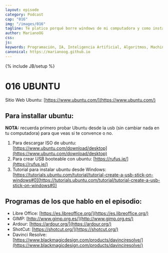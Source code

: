 ```yaml
---
layout: episode
category: Podcast
cap: "016"
img: "/images/016"
tagline: Te platico porqué borre windows de mi computadora y como instalar un nuevo sistema operativo totalmente gratis, lo bueno, lo malo y algunos programas que puedes usar en él.
author: MarianoOG
css: 
js: 
keywords: Programación, IA, Inteligencia Artificial, Algoritmos, Machine Learning, Ciencia de Datos, Software, marianoog, PodcastAlgoritmos
canonical: https://marianoog.github.io
---
```

{% include JB/setup %}

# 016 UBUNTU

Sitio Web Ubuntu: [https://www.ubuntu.com/](https://www.ubuntu.com/)

## Para installar ubuntu:

**NOTA:** recuerda primero probar Ubuntu desde la usb (sin cambiar nada en tu computadora) para que veas si te convence o no.

1. Para descargar ISO de ubuntu: [https://www.ubuntu.com/download/desktop](https://www.ubuntu.com/download/desktop)
2. Para crear USB booteable con ubuntu: [https://rufus.ie/](https://rufus.ie/)
3. Tutorial para instalar ubuntu desde Windows: [https://tutorials.ubuntu.com/tutorial/tutorial-create-a-usb-stick-on-windows#0](https://tutorials.ubuntu.com/tutorial/tutorial-create-a-usb-stick-on-windows#0)

## Programas de los que hablo en el episodio:

- Libre Office: [https://es.libreoffice.org/](https://es.libreoffice.org/)
- GIMP: [http://www.gimp.org.es/](http://www.gimp.org.es/)
- Ardour: [https://ardour.org/](https://ardour.org/)
- ShotCut: [https://shotcut.org/](https://shotcut.org/)
- Davinci Resolve: [https://www.blackmagicdesign.com/products/davinciresolve/](https://www.blackmagicdesign.com/products/davinciresolve/)
